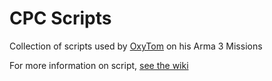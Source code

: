 # CPC Scripts

Collection of scripts used by [OxyTom](https://github.com/oxypomme) on his Arma 3 Missions

For more information on script, [see the wiki](https://github.com/oxypomme/CPC-Scripts/wiki/)
